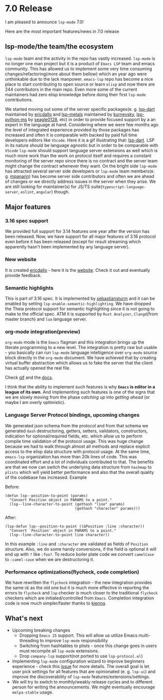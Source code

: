 # 7.0 Release

I am pleased to announce `lsp-mode` 7.0!

Here are the most important features/news in 7.0 release

## lsp-mode/the team/the ecosystem

`lsp-mode` team and the activity in the repo has vastly increased. `lsp-mode` is
no longer one man project but it is a product of `Emacs LSP` team and emacs
community. This has allowed us to implement some very time consuming
changes/refactoring(more about them bellow) which an year ago were unthinkable
due to the lack manpower. `emacs-lsp` repo has become a nice place to start
contributing to open source or learn `elisp` and now there are 244 contributors
in the main repo. Even more some of the current maintainers had zero elisp
knowledge before doing their first `lsp-mode` contributions.

We started moving out some of the server specific packages(e. g. [lsp-dart](https://emacs-lsp.github.io/lsp-dart)
maintained by [ericdallo](https://github.com/ericdallo) and [lsp-metals](https://emacs-lsp.github.io/lsp-metals) 
maintained by [kurnevsky](https://github.com/kurnevsky), [lsp-python-ms](https://emacs-lsp.github.io/lsp-python-ms) 
by [seagle0128](https://github.com/seagle0128), etc) in order to provide focused 
support by a an expert in the language at hand. Considering where we were few months ago the
level of integrated experience provided by those packages has increased and
often it is comparable with backed by paid full time developers editors like
`VScode`. Here it is a gif illustrating that: [lsp-dart](https://files.gitter.im/emacs-lsp/lsp-mode/1kGs/lsp-dart-dap-flutter.gif). 
LSP in its nature should be language agnostic but in order to be comparable with `VScode`
`lsp-mode` should support language server extensions as well which is much more
work than the work on protocol itself and requires a constant monitoring of the
server repo since there is no contract and the server team might change the
contract whenever they want. On the bright side `lsp-mode` has attracted several
server side developers or `lsp-mode` team members(e. g. [mpanarin](https://github.com/mpanarin)) 
has become server side contributors and often we are ahead of changes or we directly
address issues in the server when they arise. We are still looking for
maintainer(s) for JS/TS suite(`typescript-language-server`, `eslint`, `angular`)
though.

## Major features

### 3.16 spec support
We provided full support for 3.14 features one year after the version has been
released. Now, we have support for all major features of 3.16 protocol even
before it has been released (except for result streaming which apparently hasn't
been implemented by any language server).

### New website
It is created [ericdallo](https://github.com/ericdallo) - here it is the [website]( https://emacs-lsp.github.io/lsp-mode/ ). 
Check it out and eventually provide feedback.

### Semantic highlights
This is part of 3.16 spec. It is implemented by [sebastiansturm](https://github.com/sebastiansturm) 
and it can be enabled by setting `lsp-enable-semantic-highlighting`. We have dropped the Theia
protocol support for semantic highlighting since it is not going to make to the
official spec. ATM it is supported by `Rust Analyzer`, `Clangd`(from master
branch) and `lua` language server.

### org-mode integration(preview)
`org-mode` mode is the `Emacs` flagman and this integration brings up the
literate programming to a new level. The integration is pretty raw but usable -
you basically can run `lsp-mode` language intelligence over `org-mode` source
block directly in the `org-mode` document. We have achieved that by creating
virtual buffer abstraction which allows us to fake the server that the client
has actually opened the real file.

Check [gif](https://github.com/emacs-lsp/lsp-mode/blob/master/examples/org-mode.gif) and the [docs](https://github.com/emacs-lsp/lsp-mode/blob/master/docs/page/lsp-org.md).

I think that the ability to implement such features is why **`Emacs` is editor in
a league of its own**. And implementing such features is one of the signs that we
are slowly moving from the phase *catching up* into *getting ahead* (or maybe I
am overly optimistic).

### Language Server Protocol bindings, upcoming changes

We generated json schema from the protocol and from that schema we generated
`dash` destructoring, getters, setters, validators, constructors, indication for
optional/required fields, etc. which allow us to perform compile time validation
of the protocol usage. This was huge change because we had to walk through
almost all methods and replace explicit access to the elisp data structure with
protocol usage. At the same time, `emacs-lsp` organization has more than 20k
lines of code. This was coordinated effort and a lot of individuals contributed
to that. The benefits are that we now can switch the underlying data structure
from `hashmap` to `plists` which will yield better performance and also that the
overall quality of the codebase has increased. Example

Before:

``` emacs-lisp
(defun lsp--position-to-point (params)
  "Convert Position object in PARAMS to a point."
  (lsp--line-character-to-point (gethash "line" params)
                                (gethash "character" params)))
```

After:
``` emacs-lisp
(lsp-defun lsp--position-to-point ((&Position :line :character))
  "Convert `Position' object in PARAMS to a point."
  (lsp--line-character-to-point line character))
```

In this example `:line` and `:character` are validated as fields of `Position`
structure. Also, we do some handy conversions, if the field is optional it will
end up with `?` like `:foo?`. To reduce boiler plate code we convert `camelCase`
to `:camel-case` when we are destructoring it.

### Performance optimizations(flycheck, code completion)
We have rewritten the `flycheck` integration - the new integration provides the
same `UE` as the old one but it is much more effective in reporting the errors
to `flycheck` and `lsp` checker is much closer to the traditional `flycheck`
checkers which are initiated/controlled from `Emacs`. Completion integration
code is now much simpler/faster thanks to [kiennq](https://github.com/kiennq).

## What's next
- Upcoming breaking changes
  - Dropping `Emacs 25` support. This will allow us utilize Emacs multi-threading
  to improve `lsp-mode` responsibility
  - Switching from hashtables to plists - once this change goes in users must
  recompile all `lsp-mode` extensions.
  - Drop `company-lsp` support(not ported to use `lsp-protocol.el`)
- Implementing `lsp-mode` configuration wizard to improve beginners experience -
  check this [issue](https://github.com/emacs-lsp/lsp-mode/issues/1813) for more
  details. The overall goal is let user pick settings for all features that are
  opinionated (e. g. `lsp-ui`) and improve the discoverability of `lsp-mode`
  features/extensions/settings.
- We will try to switch to monthly/weakly release cycles and to different person
  for writing the announcements. We might eventually encourage `melpa-stable`
  usage.

